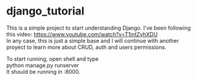 # django_tutorial
This is a simple project to start understanding Django. I've been following this video: https://www.youtube.com/watch?v=T1intZyhXDU <br>
In any case, this is just a simple base and I will continue with another proyect to learn more about CRUD, auth and users permissions.


To start running, open shell and type <br>
python manage.py runserver <br>
It should be running in :8000.

